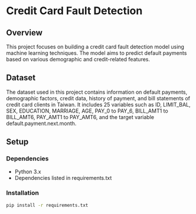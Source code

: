 # Credit Card Fault Detection

## Overview

This project focuses on building a credit card fault detection model using machine learning techniques. The model aims to predict default payments based on various demographic and credit-related features.

## Dataset

The dataset used in this project contains information on default payments, demographic factors, credit data, history of payment, and bill statements of credit card clients in Taiwan. It includes 25 variables such as ID, LIMIT_BAL, SEX, EDUCATION, MARRIAGE, AGE, PAY_0 to PAY_6, BILL_AMT1 to BILL_AMT6, PAY_AMT1 to PAY_AMT6, and the target variable default.payment.next.month.

## Setup

### Dependencies

- Python 3.x
- Dependencies listed in requirements.txt

### Installation

```bash
pip install -r requirements.txt
